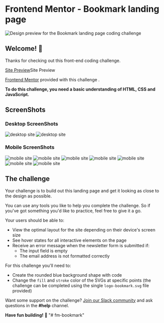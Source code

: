 # Frontend Mentor - Bookmark landing page

![Design preview for the Bookmark landing page coding challenge](./design/desktop-preview.jpg)

## Welcome! 👋

Thanks for checking out this front-end coding challenge.

[Site Preview](blah)Site Preview

[Frontend Mentor](https://www.frontendmentor.io) provided with this challenge .

**To do this challenge, you need a basic understanding of HTML, CSS and JavaScript.**

## ScreenShots

### Desktop ScreenShots

![desktop site ](./screenshots/Desktop_s1.png)
![desktop site ](./screenshots/Desktop_s2.png)

### Mobile ScreenShots

![mobile site ](./screenshots/Mobile_s1.png)
![mobile site ](./screenshots/Mobile_s2.png)
![mobile site ](./screenshots/Mobile_s3.png)
![mobile site ](./screenshots/Mobile_s4.png)
![mobile site ](./screenshots/Mobile_s5.png)
![mobile site ](./screenshots/Mobile_s6.png)
![mobile site ](./screenshots/Mobile_s7.png)

## The challenge

Your challenge is to build out this landing page and get it looking as close to the design as possible.

You can use any tools you like to help you complete the challenge. So if you've got something you'd like to practice, feel free to give it a go.

Your users should be able to:

- View the optimal layout for the site depending on their device's screen size
- See hover states for all interactive elements on the page
- Receive an error message when the newsletter form is submitted if:
  - The input field is empty
  - The email address is not formatted correctly

For this challenge you'll need to:

- Create the rounded blue background shape with code
- Change the `fill` and `stroke` color of the SVGs at specific points (the challenge can be completed using the single `logo-bookmark.svg` file provided)

Want some support on the challenge? [Join our Slack community](https://www.frontendmentor.io/slack) and ask questions in the **#help** channel.

**Have fun building!** 🚀
"# fm-bookmark" 
